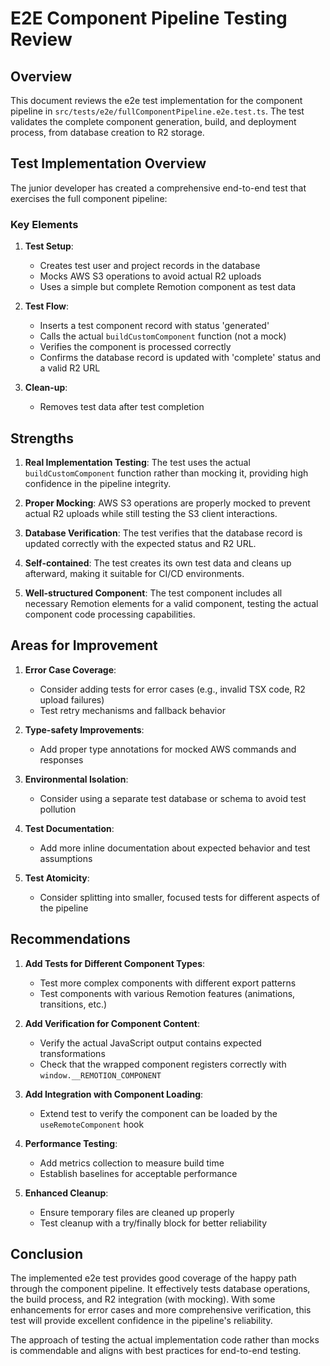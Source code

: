 # E2E Component Pipeline Testing Review

## Overview

This document reviews the e2e test implementation for the component pipeline in `src/tests/e2e/fullComponentPipeline.e2e.test.ts`. The test validates the complete component generation, build, and deployment process, from database creation to R2 storage.

## Test Implementation Overview

The junior developer has created a comprehensive end-to-end test that exercises the full component pipeline:

### Key Elements

1. **Test Setup**:
   - Creates test user and project records in the database
   - Mocks AWS S3 operations to avoid actual R2 uploads
   - Uses a simple but complete Remotion component as test data

2. **Test Flow**:
   - Inserts a test component record with status 'generated'
   - Calls the actual `buildCustomComponent` function (not a mock)
   - Verifies the component is processed correctly
   - Confirms the database record is updated with 'complete' status and a valid R2 URL

3. **Clean-up**:
   - Removes test data after test completion

## Strengths

1. **Real Implementation Testing**: The test uses the actual `buildCustomComponent` function rather than mocking it, providing high confidence in the pipeline integrity.

2. **Proper Mocking**: AWS S3 operations are properly mocked to prevent actual R2 uploads while still testing the S3 client interactions.

3. **Database Verification**: The test verifies that the database record is updated correctly with the expected status and R2 URL.

4. **Self-contained**: The test creates its own test data and cleans up afterward, making it suitable for CI/CD environments.

5. **Well-structured Component**: The test component includes all necessary Remotion elements for a valid component, testing the actual component code processing capabilities.

## Areas for Improvement

1. **Error Case Coverage**:
   - Consider adding tests for error cases (e.g., invalid TSX code, R2 upload failures)
   - Test retry mechanisms and fallback behavior

2. **Type-safety Improvements**:
   - Add proper type annotations for mocked AWS commands and responses

3. **Environmental Isolation**:
   - Consider using a separate test database or schema to avoid test pollution

4. **Test Documentation**:
   - Add more inline documentation about expected behavior and test assumptions

5. **Test Atomicity**:
   - Consider splitting into smaller, focused tests for different aspects of the pipeline

## Recommendations

1. **Add Tests for Different Component Types**:
   - Test more complex components with different export patterns
   - Test components with various Remotion features (animations, transitions, etc.)

2. **Add Verification for Component Content**:
   - Verify the actual JavaScript output contains expected transformations
   - Check that the wrapped component registers correctly with `window.__REMOTION_COMPONENT`

3. **Add Integration with Component Loading**:
   - Extend test to verify the component can be loaded by the `useRemoteComponent` hook

4. **Performance Testing**:
   - Add metrics collection to measure build time
   - Establish baselines for acceptable performance

5. **Enhanced Cleanup**:
   - Ensure temporary files are cleaned up properly
   - Test cleanup with a try/finally block for better reliability

## Conclusion

The implemented e2e test provides good coverage of the happy path through the component pipeline. It effectively tests database operations, the build process, and R2 integration (with mocking). With some enhancements for error cases and more comprehensive verification, this test will provide excellent confidence in the pipeline's reliability.

The approach of testing the actual implementation code rather than mocks is commendable and aligns with best practices for end-to-end testing. 